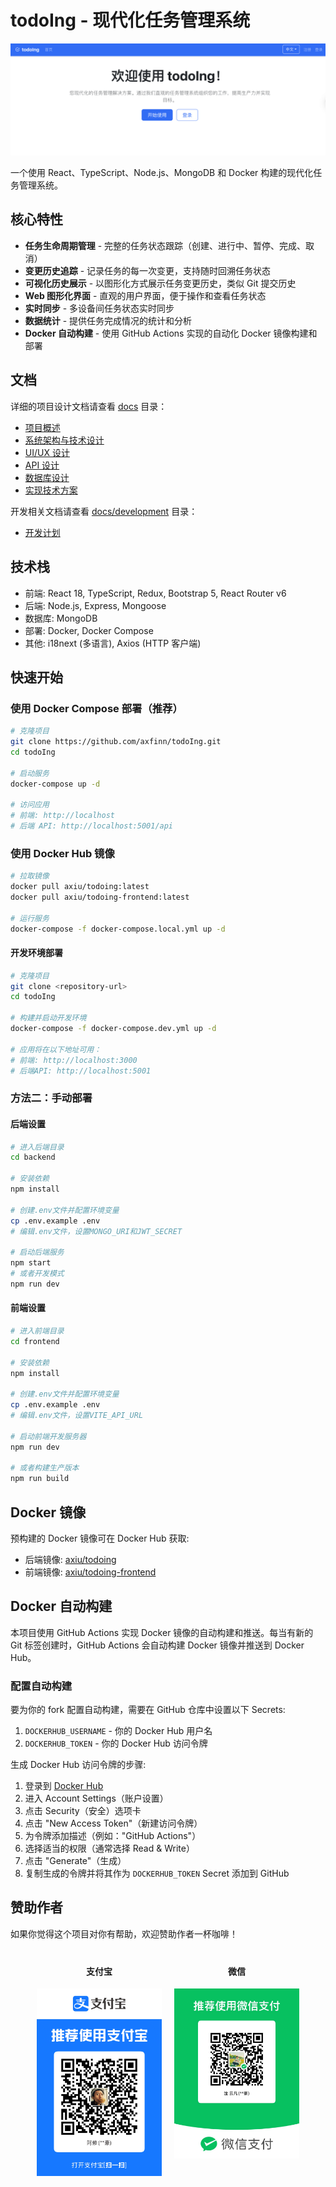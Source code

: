# todoIng - 现代化任务管理系统

![todoIng Dashboard](img/dashboard.png)

一个使用 React、TypeScript、Node.js、MongoDB 和 Docker 构建的现代化任务管理系统。

## 核心特性

- **任务生命周期管理** - 完整的任务状态跟踪（创建、进行中、暂停、完成、取消）
- **变更历史追踪** - 记录任务的每一次变更，支持随时回溯任务状态
- **可视化历史展示** - 以图形化方式展示任务变更历史，类似 Git 提交历史
- **Web 图形化界面** - 直观的用户界面，便于操作和查看任务状态
- **实时同步** - 多设备间任务状态实时同步
- **数据统计** - 提供任务完成情况的统计和分析
- **Docker 自动构建** - 使用 GitHub Actions 实现的自动化 Docker 镜像构建和部署

## 文档

详细的项目设计文档请查看 [docs](./docs) 目录：

- [项目概述](../README.md)
- [系统架构与技术设计](docs/technical-design.md)
- [UI/UX 设计](docs/ui-ux-design.md)
- [API 设计](docs/api-design.md)
- [数据库设计](docs/database-design.md)
- [实现技术方案](docs/implementation-plan.md)

开发相关文档请查看 [docs/development](./docs/development) 目录：

- [开发计划](docs/development/development-plan.md)

## 技术栈

- 前端: React 18, TypeScript, Redux, Bootstrap 5, React Router v6
- 后端: Node.js, Express, Mongoose
- 数据库: MongoDB
- 部署: Docker, Docker Compose
- 其他: i18next (多语言), Axios (HTTP 客户端)

## 快速开始

### 使用 Docker Compose 部署（推荐）

```bash
# 克隆项目
git clone https://github.com/axfinn/todoIng.git
cd todoIng

# 启动服务
docker-compose up -d

# 访问应用
# 前端: http://localhost
# 后端 API: http://localhost:5001/api
```

### 使用 Docker Hub 镜像

```bash
# 拉取镜像
docker pull axiu/todoing:latest
docker pull axiu/todoing-frontend:latest

# 运行服务
docker-compose -f docker-compose.local.yml up -d
```

#### 开发环境部署
```bash
# 克隆项目
git clone <repository-url>
cd todoIng

# 构建并启动开发环境
docker-compose -f docker-compose.dev.yml up -d

# 应用将在以下地址可用：
# 前端: http://localhost:3000
# 后端API: http://localhost:5001
```

### 方法二：手动部署

#### 后端设置
```bash
# 进入后端目录
cd backend

# 安装依赖
npm install

# 创建.env文件并配置环境变量
cp .env.example .env
# 编辑.env文件，设置MONGO_URI和JWT_SECRET

# 启动后端服务
npm start
# 或者开发模式
npm run dev
```

#### 前端设置
```bash
# 进入前端目录
cd frontend

# 安装依赖
npm install

# 创建.env文件并配置环境变量
cp .env.example .env
# 编辑.env文件，设置VITE_API_URL

# 启动前端开发服务器
npm run dev

# 或者构建生产版本
npm run build
```

## Docker 镜像

预构建的 Docker 镜像可在 Docker Hub 获取:

- 后端镜像: [axiu/todoing](https://hub.docker.com/r/axiu/todoing)
- 前端镜像: [axiu/todoing-frontend](https://hub.docker.com/r/axiu/todoing-frontend)

## Docker 自动构建

本项目使用 GitHub Actions 实现 Docker 镜像的自动构建和推送。每当有新的 Git 标签创建时，GitHub Actions 会自动构建 Docker 镜像并推送到 Docker Hub。

### 配置自动构建

要为你的 fork 配置自动构建，需要在 GitHub 仓库中设置以下 Secrets:

1. `DOCKERHUB_USERNAME` - 你的 Docker Hub 用户名
2. `DOCKERHUB_TOKEN` - 你的 Docker Hub 访问令牌

生成 Docker Hub 访问令牌的步骤:
1. 登录到 [Docker Hub](https://hub.docker.com/)
2. 进入 Account Settings（账户设置）
3. 点击 Security（安全）选项卡
4. 点击 "New Access Token"（新建访问令牌）
5. 为令牌添加描述（例如："GitHub Actions"）
6. 选择适当的权限（通常选择 Read & Write）
7. 点击 "Generate"（生成）
8. 复制生成的令牌并将其作为 `DOCKERHUB_TOKEN` Secret 添加到 GitHub

## 赞助作者

如果你觉得这个项目对你有帮助，欢迎赞助作者一杯咖啡！

<div style="display: flex; justify-content: center; gap: 20px; margin: 20px 0;">
  <div style="text-align: center;">
    <h4>支付宝</h4>
    <img src="./img/alipay.JPG" alt="支付宝收款码" width="200">
  </div>
  <div style="text-align: center;">
    <h4>微信</h4>
    <img src="./img/wxpay.JPG" alt="微信收款码" width="200">
  </div>
</div>